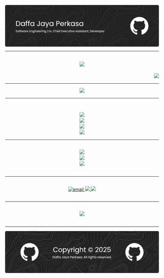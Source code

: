 <img align="center" src=".github/img/github-header-banner.png"/>
<hr/>

<div align="center">
    <h2>
        <img src="https://readme-typing-svg.herokuapp.com?font=Poppins&weight=600&pause=1000&color=C3C3C3&center=true&background=FFFFFF00&random=true&width=500&lines=Building+The+Future%2C+One+Commit+at+a+Time!"/>
    </h2>
</div>

<div align="right">
    <img src="https://visitor-badge.laobi.icu/badge?page_id=jbytecore"/>
</div>
<hr/>

<div align="center">
    <img src="https://readme-typing-svg.herokuapp.com?font=Poppins&weight=600&pause=1000&color=C3C3C3&background=FFFFFF00&center=true&multiline=true&repeat=false&width=500&height=56&lines=Actively+Seeking+an+Internship+Opportunity;Information+Technology+Sector"/> 
</div>
<hr/>

<br/>
<p align="center">
  <a href="https://skillicons.dev">
    <img src="https://skillicons.dev/icons?i=html,css,js,php,laravel,react,nextjs,vuejs,python"/><br/>
    <img src="https://skillicons.dev/icons?i=flutter,dart,cpp,java,mysql,postgresql,npm,tailwind,ts"/><br/>
    <img src="https://skillicons.dev/icons?i=git,github,figma,ai,vscode,visualstudio,vercel,unity,blender"/><br/>
    <img src="https://skillicons.dev/icons?i=windows,vite,ubuntu,symfony,nginx,arduino,linux,discord,bash"/>
  </a>
</p> 

<hr/>
<br/>
<div align="center">
    <img src="https://github-readme-streak-stats-salesp07.vercel.app/?user=jbytecore&count_private=true&theme=dark&border_radius=5"/><br/>
    <img src="https://github-readme-stats.vercel.app/api?username=jbytecore&show_icons=true&theme=dark&rank_icon=github"/><br/>
    <img src="https://github-readme-stats-salesp07.vercel.app/api/top-langs/?username=salesp07&hide=HTML&langs_count=8&layout=compact&theme=dark&border_radius=5&size_weight=0.5&count_weight=0.5&exclude_repo=github-readme-stats"/>
</div>
<br/>
<hr/>

<br/>
<div align="center"> 
  <a href="mailto:dajayaperkasa@gmail.com" target="_blank">
    <img src="https://img.shields.io/badge/Gmail-D14836?style=for-the-badge&logo=gmail&logoColor=white" alt="email"/>
  </a>
  <a href="https://linkedin.com/in/dajape" target="_blank">
    <img src="https://img.shields.io/badge/LinkedIn-0077B5?style=for-the-badge&logo=linkedin&logoColor=white" target="_blank" />
  </a>
  <a href="https://www.instagram.com/dayprksa" target="_blank">
     <img src="https://img.shields.io/badge/Instagram-E4405F?style=for-the-badge&logo=instagram&logoColor=white" target="_blank"/>
  </a>
</div>
<br/>
<hr/>
<br/>
<div align="center">
    <img src="https://raw.githubusercontent.com/jbytecore/jbytecore/output/github-snake-dark.svg)">
</div>
<br/>
<hr/>


<img align="center" src=".github/img/github-header-banner-close.png"/>
